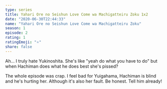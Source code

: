 ```yaml
--- 
type: series 
title: Yahari Ore no Seishun Love Come wa Machigatteiru Zoku 1x2 
date: "2020-06-30T22:44:33" 
name: "Yahari Ore no Seishun Love Come wa Machigatteiru Zoku" 
season: 1 
episode: 2 
rating: 1 
ratingEmoji: "⭐️" 
share: false 
---
```


Ah... I truly hate Yukinoshita. She's like "yeah do what you have to do" but when Hachiman does what he does best she's pissed?

The whole episode was crap. I feel bad for Yuigahama, Hachiman is blind and he's hurting her. Although it's also her fault. Be honest. Tell him already!
